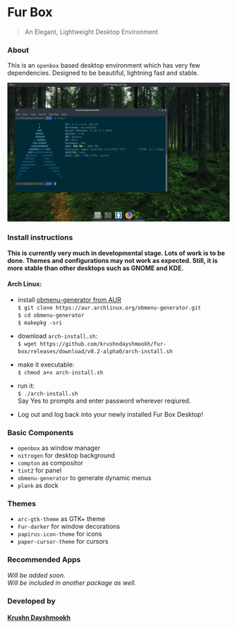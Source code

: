 # Fur Box
> An Elegant, Lightweight Desktop Environment

### About
This is an `openbox` based desktop environment which has very few dependencies. Designed to be beautiful, lightning fast and stable.

![screenshot1](https://github.com/krushndayshmookh/fur-box/raw/master/docs/images/screenshot1.png)

### Install instructions

**This is currently very much in developmental stage. Lots of work is to be done. Themes and configurations may not work as expected. Still, it is more stable than other desktops such as GNOME and KDE.**

#### Arch Linux:
* install [obmenu-generator from AUR](https://aur.archlinux.org/packages/obmenu-generator/)  
`$ git clone https://aur.archlinux.org/obmenu-generator.git`  
`$ cd obmenu-generator`  
`$ makepkg -sri`  

* download `arch-install.sh`:  
`$ wget https://github.com/krushndayshmookh/fur-box/releases/download/v0.2-alpha0/arch-install.sh`

* make it executable:  
`$ chmod a+x arch-install.sh`

* run it:  
`$ ./arch-install.sh`  
Say Yes to prompts and enter password wherever reqiured.

* Log out and log back into your newly installed Fur Box Desktop!

### Basic Components
* `openbox` as window manager  
* `nitrogen` for desktop background  
* `compton` as compositor  
* `tint2` for panel  
* `obmenu-generator` to generate dynamic menus  
* `plank` as dock  

### Themes
* `arc-gtk-theme` as GTK+ theme  
* `Fur-darker` for window decorations  
* `papirus-icon-theme` for icons  
* `paper-cursor-theme` for cursors  

### Recommended Apps
  _Will be added soon._  
  _Will be included in another package as well._
  

### Developed by
#### [Krushn Dayshmookh](http://krushndayshmookh.github.io)

